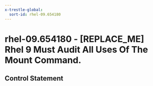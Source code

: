 ```yaml
---
x-trestle-global:
  sort-id: rhel-09.654180
---
```


# rhel-09.654180 - \[REPLACE_ME\] Rhel 9 Must Audit All Uses Of The Mount Command.

## Control Statement
